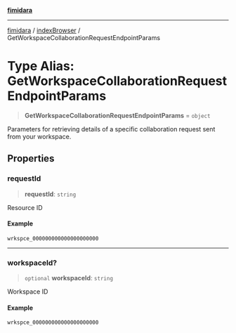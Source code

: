 [**fimidara**](../../README.md)

***

[fimidara](../../modules.md) / [indexBrowser](../README.md) / GetWorkspaceCollaborationRequestEndpointParams

# Type Alias: GetWorkspaceCollaborationRequestEndpointParams

> **GetWorkspaceCollaborationRequestEndpointParams** = `object`

Parameters for retrieving details of a specific collaboration request sent from your workspace.

## Properties

### requestId

> **requestId**: `string`

Resource ID

#### Example

```
wrkspce_000000000000000000000
```

***

### workspaceId?

> `optional` **workspaceId**: `string`

Workspace ID

#### Example

```
wrkspce_000000000000000000000
```
